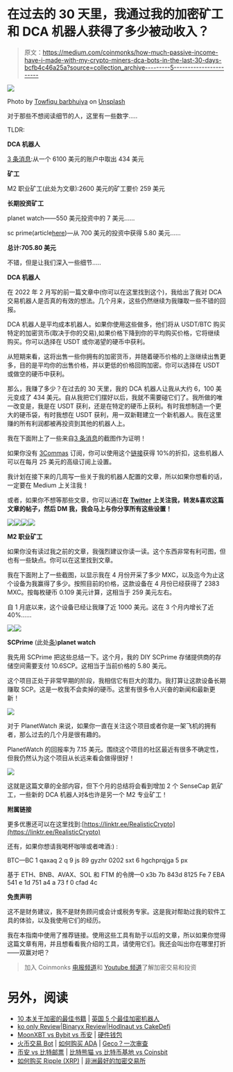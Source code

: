 # 在过去的 30 天里，我通过我的加密矿工和 DCA 机器人获得了多少被动收入？

> 原文：<https://medium.com/coinmonks/how-much-passive-income-have-i-made-with-my-crypto-miners-dca-bots-in-the-last-30-days-bcfb4c46a25a?source=collection_archive---------5----------------------->

![](img/73f90ff8f656636d5c5cee94099dc789.png)

Photo by [Towfiqu barbhuiya](https://unsplash.com/@towfiqu999999?utm_source=unsplash&utm_medium=referral&utm_content=creditCopyText) on [Unsplash](https://unsplash.com/s/photos/profit?utm_source=unsplash&utm_medium=referral&utm_content=creditCopyText)

对于那些不想阅读细节的人，这里有一些数字…..

TLDR:

**DCA 机器人**

[3 条消息](https://bit.ly/3QIgQ5f):从一个 6100 美元的账户中取出 434 美元

**矿工**

M2 职业矿工(此处为文章):2600 美元的矿工要价 259 美元

**长期投资矿工**

planet watch——550 美元投资中的 7 美元……

sc prime(article[here](https://realisticcrypto.medium.com/scprime-long-term-investment-providing-your-own-storage-c2ab374c754a?source=user_profile---------7----------------------------))—从 700 美元的投资中获得 5.80 美元……

**总计:705.80 美元**

不错，但是让我们深入一些细节…..

**DCA 机器人**

在 2022 年 2 月写的前一篇文章中(你可以在这里找到这个)，我给出了我对 DCA 交易机器人是否真的有效的想法。几个月来，这些仍然继续为我赚取一些不错的回报。

DCA 机器人是平均成本机器人。如果你使用这些做多，他们将从 USDT/BTC 购买特定的加密货币(取决于你的交易),如果价格下降到你的平均购买价格，它将继续购买。你可以选择在 USDT 或你渴望的硬币中获利。

从短期来看，这将出售一些你拥有的加密货币，并随着硬币价格的上涨继续出售更多，目的是平均你的出售价格，并以更低的价格回购加密。你可以选择在 USDT 或做空的硬币中获利。

那么，我赚了多少？在过去的 30 天里，我的 DCA 机器人让我从大约 6，100 美元变成了 434 美元。自从我把它们摆好以后，我就不需要碰它们了。我所做的唯一改变是，我是在 USDT 获利，还是在特定的硬币上获利。有时我想制造一个更大的硬币袋，有时我想在 USDT 获利，用一双新鞋建立一个新机器人。我在这里赚的所有利润都被再投资到其他的机器人上。

我在下面附上了一些来自[3 条消息](https://bit.ly/3QIgQ5f)的截图作为证明！

如果你没有 [3Commas](https://bit.ly/3QIgQ5f) 订阅，你可以使用这个[链接](https://bit.ly/3QIgQ5f)获得 10%的折扣，这些机器人可以在每月 25 美元的高级订阅上设置。

我计划在接下来的几周写一些关于我的机器人配置的文章，所以如果你想看的话，一定要在 Medium 上关注我！

或者，如果你不想等那些文章，你可以通过**在** [**Twitter**](https://twitter.com/MarkRealisticC1) **上关注我，转发&喜欢这篇文章的帖子，然后 DM 我，我会马上与你分享所有这些设置！**

![](img/808b62ca3f5ba5d7c73802d4e767aac3.png)![](img/9eaa581552722a1e938778f98c1f0ae2.png)![](img/481641a9bcc86b4b7eb64fe012fcd873.png)![](img/748c6eefb50b22c1905370bd6bf6aeef.png)

**M2 职业矿工**

如果你没有读过我之前的文章，我强烈建议你读一读。这个东西非常有利可图，但也有一些缺点。你可以在这里找到文章。

我在下面附上了一些截图，以显示我在 4 月份开采了多少 MXC，以及迄今为止这个设备为我赢得了多少。按照目前的价格，这款设备在 4 月份已经获得了 2383 MXC。按每枚硬币 0.109 美元计算，这相当于 259 美元左右。

自 1 月底以来，这个设备已经让我赚了近 1000 美元。这在 3 个月内增长了近 40%……

![](img/1710b7f2602cb81fdbc0438235835405.png)![](img/00a5d4250ed112b899ba5f6d17c4f314.png)

**SCPrime** (此处[条](https://realisticcrypto.medium.com/scprime-long-term-investment-providing-your-own-storage-c2ab374c754a?source=user_profile---------7----------------------------))**planet watch**

我先用 SCPrime 把这些总结一下。这个月，我的 DIY SCPrime 存储提供商的存储空间需要支付 10.6SCP。这相当于当前价格的 5.80 美元。

这个项目正处于非常早期的阶段，我相信它有巨大的潜力。我打算让这款设备长期赚取 SCP。这是一枚我不会卖掉的硬币。这里有很多令人兴奋的新闻和最新更新！

![](img/b5b5e5249f5da591952f3447332d0faf.png)

对于 PlanetWatch 来说，如果你一直在关注这个项目或者你是一架飞机的拥有者，那么过去的几个月是很有趣的。

PlanetWatch 的回报率为 7.15 美元。围绕这个项目的社区最近有很多不确定性，但我仍然认为这个项目从长远来看会做得很好！

![](img/748cd20f54446f1c64d17d5a3acfd07c.png)

这就是这篇文章的全部内容，但下个月的总结将会看到增加 2 个 SenseCap 氦矿工，一些新的 DCA 机器人对&也许是另一个 M2 专业矿工！

**附属链接**

更多优惠还可以在这里找到:[https://linktr.ee/RealisticCrypto](https://linktr.ee/RealisticCrypto)

还有，如果你想请我喝杯咖啡或者啤酒:) :

BTC—BC 1 qaxaq 2 q 9 js 89 gyzhr 0202 sxt 6 hgchprqjga 5 px

基于 ETH、BNB、AVAX、SOL 和 FTM 的令牌—0 x3b 7b 843d 8125 Fe 7 EBA 541 e 1d 751 a4 a 73 f 0 cfad 4c

**免责声明**

这不是财务建议，我不是财务顾问或会计或税务专家。这是我对帮助过我的软件工具的体验，以及我使用它们的经历。

我在本指南中使用了推荐链接。使用这些工具有助于以后的文章，所以如果你觉得这篇文章有用，并且想看看我介绍的工具，请使用它们。我还会叫出你在哪里打折——双赢对吧？

> 加入 Coinmonks [电报频道](https://t.me/coincodecap)和 [Youtube 频道](https://www.youtube.com/c/coinmonks/videos)了解加密交易和投资

# 另外，阅读

*   [10 本关于加密的最佳书籍](https://coincodecap.com/best-crypto-books) | [英国 5 个最佳加密机器人](https://coincodecap.com/uk-trading-bots)
*   [ko only Review](https://coincodecap.com/koinly-review)|[Binaryx Review](https://coincodecap.com/binaryx-review)|[Hodlnaut vs CakeDefi](https://coincodecap.com/hodlnaut-vs-cakedefi-vs-celsius)
*   [MoonXBT vs Bybit vs 币安](https://coincodecap.com/bybit-binance-moonxbt) | [硬件钱包](/coinmonks/hardware-wallets-dfa1211730c6)
*   [火币交易 Bot](https://coincodecap.com/huobi-trading-bot) | [如何购买 ADA](https://coincodecap.com/buy-ada-cardano) | [Geco？一次审查](https://coincodecap.com/geco-one-review)
*   [币安 vs 比特邮票](https://coincodecap.com/binance-vs-bitstamp) | [比特熊猫 vs 比特币基地 vs Coinsbit](https://coincodecap.com/bitpanda-coinbase-coinsbit)
*   [如何购买 Ripple (XRP)](https://coincodecap.com/buy-ripple-india) | [非洲最好的加密交易所](https://coincodecap.com/crypto-exchange-africa)